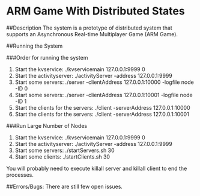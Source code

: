 # ARM Game With Distributed States

##Description
The system is a prototype of distributed system that supports an Asynchronous Real-time Multiplayer Game (ARM Game). 

##Running the System

###Order for running the system

1) Start the kvservice: ./kvservicemain 127.0.0.1:9999 0
2) Start the activityserver: ./activityServer -address 127.0.0.1:9999
3) Start some servers: ./server -clientAddress 127.0.0.1:10000 -logfile node -ID 0
4) Start some servers: ./server -clientAddress 127.0.0.1:10001 -logfile node -ID 1
5) Start the clients for the servers: ./client -serverAddress 127.0.0.1:10000
6) Start the clients for the servers: ./client -serverAddress 127.0.0.1:10001

###Run Large Number of Nodes

1) Start the kvservice: ./kvservicemain 127.0.0.1:9999 0
2) Start the activityserver: ./activityServer -address 127.0.0.1:9999
3) Start some servers: ./startServers.sh 30
4) Start some clients: ./startClients.sh 30

You will probably need to execute killall server and killall client to end the processes.


##Errors/Bugs:
There are still few open issues.
